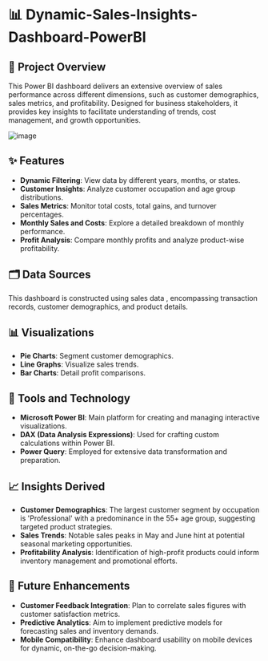 # 📊 Dynamic-Sales-Insights-Dashboard-PowerBI

## 📑 Project Overview
This Power BI dashboard delivers an extensive overview of sales performance across different dimensions, such as customer demographics, sales metrics, and profitability. Designed for business stakeholders, it provides key insights to facilitate understanding of trends, cost management, and growth opportunities.

![image](https://github.com/user-attachments/assets/69eb7e14-1822-4728-a375-9044c5ed80ca)

## ✨ Features
- **Dynamic Filtering**: View data by different years, months, or states.
- **Customer Insights**: Analyze customer occupation and age group distributions.
- **Sales Metrics**: Monitor total costs, total gains, and turnover percentages.
- **Monthly Sales and Costs**: Explore a detailed breakdown of monthly performance.
- **Profit Analysis**: Compare monthly profits and analyze product-wise profitability.

## 🗂 Data Sources
This dashboard is constructed using sales data , encompassing transaction records, customer demographics, and product details.

## 📊 Visualizations
- **Pie Charts**: Segment customer demographics.
- **Line Graphs**: Visualize sales trends.
- **Bar Charts**: Detail profit comparisons.

## 🔧 Tools and Technology
- **Microsoft Power BI**: Main platform for creating and managing interactive visualizations.
- **DAX (Data Analysis Expressions)**: Used for crafting custom calculations within Power BI.
- **Power Query**: Employed for extensive data transformation and preparation.

## 📈 Insights Derived
- **Customer Demographics**: The largest customer segment by occupation is 'Professional' with a predominance in the 55+ age group, suggesting targeted product strategies.
- **Sales Trends**: Notable sales peaks in May and June hint at potential seasonal marketing opportunities.
- **Profitability Analysis**: Identification of high-profit products could inform inventory management and promotional efforts.

## 🔮 Future Enhancements
- **Customer Feedback Integration**: Plan to correlate sales figures with customer satisfaction metrics.
- **Predictive Analytics**: Aim to implement predictive models for forecasting sales and inventory demands.
- **Mobile Compatibility**: Enhance dashboard usability on mobile devices for dynamic, on-the-go decision-making.
